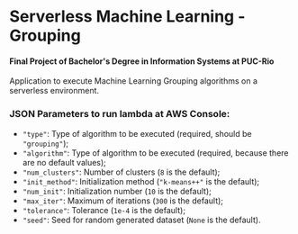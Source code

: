 # Serverless Machine Learning - Grouping

#### Final Project of Bachelor's Degree in Information Systems at PUC-Rio

Application to execute Machine Learning Grouping algorithms on a serverless environment.

### JSON Parameters to run lambda at AWS Console:

* `"type"`: Type of algorithm to be executed (required, should be `"grouping"`);
* `"algorithm"`: Type of algorithm to be executed (required, because there are no default values);
* `"num_clusters"`: Number of clusters (`8` is the default);
* `"init_method"`: Initialization method (`"k-means++"` is the default);
* `"num_init"`: Initialization number (`10` is the default);
* `"max_iter"`: Maximum of iterations (`300` is the default);
* `"tolerance"`: Tolerance (`1e-4` is the default);
* `"seed"`: Seed for random generated dataset (`None` is the default).